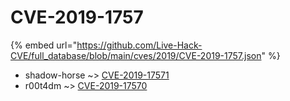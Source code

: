 # CVE-2019-1757
{% embed url="https://github.com/Live-Hack-CVE/full_database/blob/main/cves/2019/CVE-2019-1757.json" %}

* shadow-horse ~> [CVE-2019-17571](https://www.alice-snow.ru/2019/database/cve-2019-1757/cve-2019-17571-shadow-horse)
* r00t4dm ~> [CVE-2019-17570](https://www.alice-snow.ru/2019/database/cve-2019-1757/cve-2019-17570-r00t4dm)